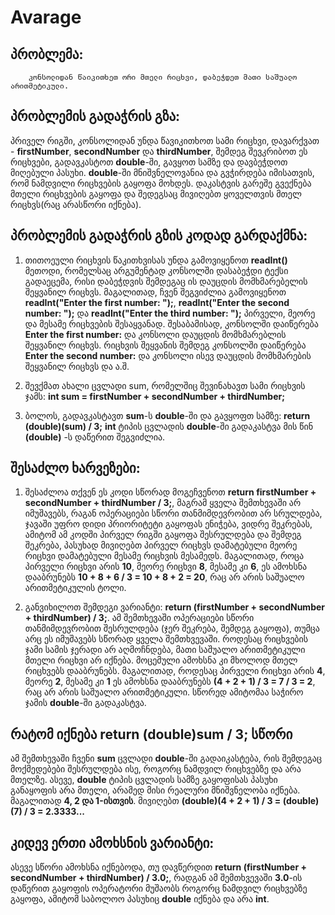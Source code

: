 # Avarage

## პრობლემა:
```
	კონსოლიდან წაიკითხეთ ორი მთელი რიცხვი, დაბეჭდეთ მათი საშუალო არითმეტიკული.
```

## პრობლემის გადაჭრის გზა:

პრიველ რიგში, კონსოლიდან უნდა წავიკითხოთ სამი რიცხვი, დავარქვათ - **firstNumber**, **secondNumber** და **thirdNumber**, შემდეგ შევკრიბოთ ეს რიცხვები, გადავკასტოთ **double**-ში, გავყოთ სამზე და დავბეჭდოთ მიღებული პასუხი. **double**-ში მნიშვნელოვანია და გვჭირდება იმისათვის, რომ ნამდვილი რიცხვების გაყოფა მოხდეს. დაკასტვის გარეშე გვექნება მთელი რიცხვების გაყოფა და შედეგსაც მივიღებთ ყოველთვის მთელ რიცხვს(რაც არასწორი იქნება).

## პრობლემის გადაჭრის გზის კოდად გარდაქმნა:

1. თითოეული რიცხვის წაკითხვისას უნდა გამოვიყენოთ **readInt()** მეთოდი, რომელსაც არგუმენტად კონსოლში დასაბეჭდი ტექსი გადაეცემა, რისი დაბეჭდვის შემდეგაც ის დაუცდის მომხმარებელის შეყვანილ რიცხვს. მაგალითად, ჩვენ შეგვიძლია გამოვიყენოთ **readInt("Enter the first number: ");**, **readInt("Enter the second number: ");** და **readInt("Enter the third number: ");** პირველი, მეორე და მესამე რიცხვების შესაყვანად. შესაბამისად, კონსოლში დაიწერება **Enter the first number:** და კონსოლი დაუცდის მომხმარებლის შეყვანილ რიცხვს. რიცხვის შეყვანის შემდეგ კონსოლში დაიწერება **Enter the second number:** და კონსოლი ისევ დაუცდის მომხმარების შეყვანილ რიცხვს და ა.შ.
 
2. შევქმათ ახალი ცვლადი sum, რომელშიც შევინახავთ სამი რიცხვის ჯამს: 
	**int sum = firstNumber + secondNumber + thirdNumber;** 

3. ბოლოს, გადავკასტავთ **sum**-ს **double**-ში და გავყოფთ სამზე:
	**return (double)(sum) / 3;**
**int** ტიპის ცვლადის **double**-ში გადაკასტვა მის წინ **(double)** -ს დაწერით შეგვიძლია.

## შესაძლო ხარვეზები:
1. შესაძლოა თქვენ ეს კოდი სწორად მოგეჩვენოთ **return firstNumber + secondNumber + thirdNumber / 3;**, მაგრამ ყველა შემთხევაში არ იმუშავებს, რაგან ოპერაციები სწორი თანმიმდევრობით არ სრულდება, ჯავაში უფრო დიდი პრიორიტეტი გაყოფას ენიჭება, ვიდრე შეკრებას, ამიტომ ამ კოდში პირველ რიგში გაყოფა შესრულდება და შემდეგ შეკრება, პასუხად მივიღებთ პირველ რიცხვს დამატებული მეორე რიცხვი დამატებული მესამე რიცხვის მესამედს. მაგალითად, როცა პირველი რიცხვი არის **10**, მეორე რიცხვი **8**, მესამე კი **6**, ეს ამოხსნა დააბრუნებს **10 + 8 + 6 / 3 = 10 + 8 + 2 = 20**, რაც არ არის საშუალო არითმეტიკულის ტოლი.

2. განვიხილოთ შემდეგი ვარიანტი: **return (firstNumber + secondNumber + thirdNumber) / 3;**. ამ შემთხევაში ოპერაციები სწორი თანმიმდევრობით შესრულდება (ჯერ შეკრება, შემდეგ გაყოფა), თუმცა არც ეს იმუშავებს სწორად ყველა შემთხვევაში. როდესაც რიცხვების ჯამი სამის ჯერადი არ აღმოჩნდება, მათი საშუალო არითმეტიკული მთელი რიცხვი არ იქნება. მოცემული ამოხსნა კი მხოლოდ მთელ რიცხვებს დააბრუნებს. მაგალითად, როდესაც პირველი რიცხვი არის **4**, მეორე **2**, მესამე კი **1** ეს ამოხსნა დააბრუნებს **(4 + 2 + 1) / 3 = 7 / 3 = 2**, რაც არ არის საშუალო არითმეტიკული. სწორედ ამიტომაა საჭირო ჯამის **double**-ში გადაკასტვა.

## რატომ იქნება return (double)sum / 3; სწორი
ამ შემთხევაში ჩვენი **sum** ცვლადი **double**-ში გადაიკასტება, რის შემდეგაც მოქმედებები შესრულდება ისე, როგორც ნამდვილ რიცხვებზე და არა მთელზე. ასევე, **double** ტიპის ცვლადის სამზე გაყოფისას პასუხი განაყოფის არა მთელი, არამედ მისი რეალური მნიშვნელობა იქნება. მაგალითად **4, 2 და 1-ისთვის**. მივიღებთ **(double)(4 + 2 + 1) / 3 = (double)(7) / 3 = 2.3333...**


## კიდევ ერთი ამოხსნის ვარიანტი:
ასევე სწორი ამოხსნა იქნებოდა, თუ დავწერდით **return (firstNumber + secondNumber + thirdNumber) / 3.0;**, რადგან ამ შემთხვევაში **3.0**-ის დაწერით გაყოფის ოპერატორი მუშაობს როგორც ნამდვილ რიცხვებზე გაყოფა, ამიტომ საბოლოო პასუხიც **double** იქნება და არა **int**. 
